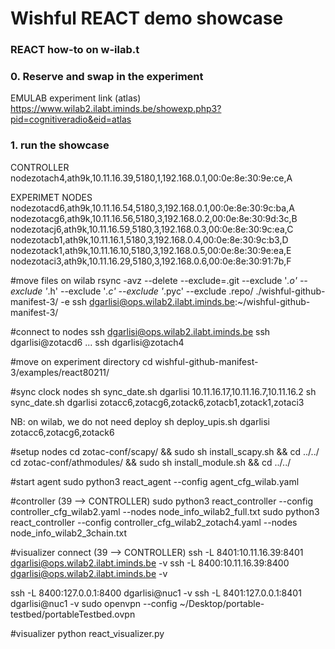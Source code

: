 Wishful REACT demo showcase
============================

### REACT how-to on w-ilab.t

### 0. Reserve and swap in the experiment
 EMULAB experiment link (atlas)
 https://www.wilab2.ilabt.iminds.be/showexp.php3?pid=cognitiveradio&eid=atlas
 
### 1. run the showcase 
 CONTROLLER
 nodezotach4,ath9k,10.11.16.39,5180,1,192.168.0.1,00:0e:8e:30:9e:ce,A
 
 EXPERIMET NODES
 nodezotacd6,ath9k,10.11.16.54,5180,3,192.168.0.1,00:0e:8e:30:9c:ba,A
 nodezotacg6,ath9k,10.11.16.56,5180,3,192.168.0.2,00:0e:8e:30:9d:3c,B
 nodezotacj6,ath9k,10.11.16.59,5180,3,192.168.0.3,00:0e:8e:30:9c:ea,C
 nodezotacb1,ath9k,10.11.16.1,5180,3,192.168.0.4,00:0e:8e:30:9c:b3,D
 nodezotack1,ath9k,10.11.16.10,5180,3,192.168.0.5,00:0e:8e:30:9e:ea,E
 nodezotaci3,ath9k,10.11.16.29,5180,3,192.168.0.6,00:0e:8e:30:91:7b,F

 #move files on wilab
  rsync -avz --delete  --exclude=.git --exclude '*.o' --exclude '*.h' --exclude '*.c' --exclude '*.pyc' --exclude .repo/ ./wishful-github-manifest-3/  -e ssh dgarlisi@ops.wilab2.ilabt.iminds.be:~/wishful-github-manifest-3/

 #connect to nodes
  ssh dgarlisi@ops.wilab2.ilabt.iminds.be
  ssh dgarlisi@zotacd6
  ...
  ssh dgarlisi@zotach4

 #move on experiment directory
  cd wishful-github-manifest-3/examples/react80211/

 #sync clock nodes
  sh sync_date.sh dgarlisi 10.11.16.17,10.11.16.7,10.11.16.2
  sh sync_date.sh dgarlisi zotacc6,zotacg6,zotack6,zotacb1,zotack1,zotaci3

 NB: on wilab, we do not need deploy
  sh deploy_upis.sh dgarlisi zotacc6,zotacg6,zotack6


#setup nodes
cd zotac-conf/scapy/ && sudo sh install_scapy.sh && cd ../../
cd zotac-conf/athmodules/ && sudo sh install_module.sh && cd ../../

#start agent
sudo python3 react_agent --config agent_cfg_wilab.yaml

#controller (39 --> CONTROLLER)
sudo python3 react_controller --config controller_cfg_wilab2.yaml --nodes node_info_wilab2_full.txt
sudo python3 react_controller --config controller_cfg_wilab2_zotach4.yaml --nodes node_info_wilab2_3chain.txt

#visualizer connect (39 --> CONTROLLER)
ssh -L 8401:10.11.16.39:8401 dgarlisi@ops.wilab2.ilabt.iminds.be -v
ssh -L 8400:10.11.16.39:8400 dgarlisi@ops.wilab2.ilabt.iminds.be -v

ssh -L 8400:127.0.0.1:8400 dgarlisi@nuc1 -v
ssh -L 8401:127.0.0.1:8401 dgarlisi@nuc1 -v
sudo openvpn --config ~/Desktop/portable-testbed/portableTestbed.ovpn

#visualizer
python react_visualizer.py
